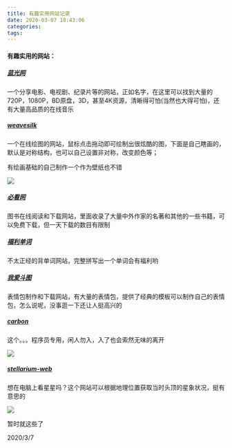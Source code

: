 ```yaml
---
title: 有趣实用网站记录
date: 2020-03-07 18:43:06
categories: 
tags:
---
```


#### 有趣实用的网站：

##### [蓝光网](http://www.languang.co/)

一个分享电影、电视剧、纪录片等的网站，正如名字，在这里可以找到大量的720P，1080P，BD原盘，3D，甚至4K资源，清晰得可怕(当然也大得可怕)，还有大量高品质的在线音乐

##### [weavesilk](http://weavesilk.com/)

一个在线绘图的网站，鼠标点击拖动即可绘制出很炫酷的图，下面是自己瞎画的，默认是对称结构，也可以自己设置非对称，改变颜色等；

有绘画基础的自己制作一个作为壁纸也不错

![](https://cdn.jsdelivr.net/gh/yanzixian/figureBed/img202003/weavesilk.png)

##### [必看网](https://www.biikan.com/)

图书在线阅读和下载网站，里面收录了大量中外作家的名著和其他的一些书籍，可以免费下载，但一天下载的数目有限制

##### [福利单词](http://dict.ftqq.com)

不太正经的背单词网站，完整拼写出一个单词会有福利哟

##### [我爱斗图](https://www.52doutu.cn/)

表情包制作和下载网站，有大量的表情包，提供了经典的模板可以制作自己的表情包，怎么说呢，没事逛一下还让人挺高兴的

##### [carbon](https://carbon.now.sh/)

这个。。。程序员专用，闲人勿入，入了也会索然无味的离开

![](https://cdn.jsdelivr.net/gh/yanzixian/figureBed/img202003/奋斗.png)

##### [stellarium-web](https://stellarium-web.org/)

想在电脑上看星星吗？这个网站可以根据地理位置获取当时头顶的星象状况，挺有意思的

![](https://gitee.com/yanzixian/picBed/raw/master/img202003/stellarium.png)



暂时就这些了

2020/3/7

